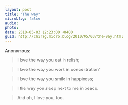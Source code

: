 ```yaml
---
layout: post
title: "The way"
microblog: false
audio: 
photo: 
date: 2010-05-03 12:23:00 +0400
guid: http://chirag.micro.blog/2010/05/03/the-way.html
---
```

<p>Anonymous:</p>
<blockquote>I love the way you eat in relish;</blockquote>
<blockquote>I love the way you work in concentration’</blockquote>
<blockquote>I love the way you smile in happiness;</blockquote>
<blockquote>I the way you sleep next to me in peace.</blockquote>
<blockquote>And oh, I love you, too.</blockquote>
